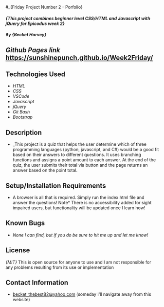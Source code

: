#_{Friday Project Number 2 - Porfolio}

#### _{This project combines beginner level CSS/HTML and Javascript with jQuery for Epicodus week 2}_

#### By _{Becket Harvey}_

## _Github Pages link_ https://sunshinepunch.github.io/Week2Friday/

## Technologies Used

* _HTML_
* _CSS_
* _VSCode_
* _Javascript_
* _jQuery_
* _Git Bash_
* _Bootstrap_

## Description
* _This project is a quiz that helps the user determine which of three programming languages (python, javascript, and C#) would be a good fit based on their answers to different questions. It uses branching functions and assigns a point amount to each answer. At the end of the quiz, the user submits their total via button and the page returns an answer based on the point total. 
## Setup/Installation Requirements
* A browser is all that is required. Simply run the index.html file and answer the questions! Note* There is no accessibility added for sight impaired users, but functionality will be updated once I learn how!

## Known Bugs
* _None I can find, but if you do be sure to hit me up and let me know!_

## License
_{MIT}_ This is open source for anyone to use and I am not responsible for any problems resulting from its use or implementation

## Contact Information
* becket_thebest82@yahoo.com (someday I'll navigate away from this website)
